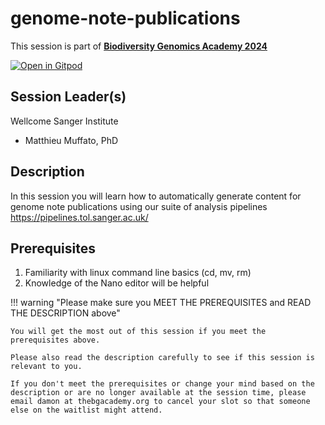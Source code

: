 # genome-note-publications

This session is part of [**Biodiversity Genomics Academy 2024**](https://thebgacademy.org)

[![Open in Gitpod](https://gitpod.io/button/open-in-gitpod.svg)](https://gitpod.io/#https://github.com/thebgacademy/genome-note-publications) 

## Session Leader(s)

Wellcome Sanger Institute

- Matthieu Muffato, PhD

## Description

In this session you will learn how to automatically generate content for genome note publications using our suite of analysis pipelines https://pipelines.tol.sanger.ac.uk/

## Prerequisites

1. Familiarity with linux command line basics (cd, mv, rm)
2. Knowledge of the Nano editor will be helpful

!!! warning "Please make sure you MEET THE PREREQUISITES and READ THE DESCRIPTION above"

    You will get the most out of this session if you meet the prerequisites above.

    Please also read the description carefully to see if this session is relevant to you.
    
    If you don't meet the prerequisites or change your mind based on the description or are no longer available at the session time, please email damon at thebgacademy.org to cancel your slot so that someone else on the waitlist might attend.
